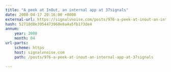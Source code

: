 ```yaml
---
title: "A peek at InOut, an internal app at 37signals"
date: 2008-04-17 20:16:00 +0000
external-url: https://signalvnoise.com/posts/976-a-peek-at-inout-an-internal-app-at-37signals
hash: 52718d8e3954473968e0a4a5fb173de4
annum:
    year: 2008
    month: 04
url-parts:
    scheme: https
    host: signalvnoise.com
    path: /posts/976-a-peek-at-inout-an-internal-app-at-37signals

---
```



